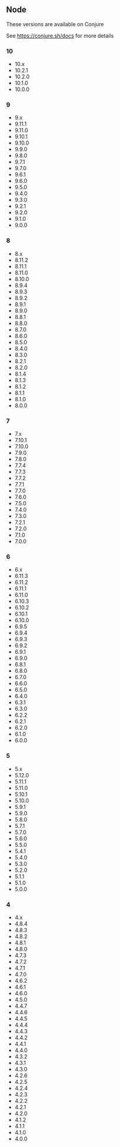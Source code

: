 ## Node

These versions are available on Conjure

See https://conjure.sh/docs for more details

### 10
- 10.x
- 10.2.1
- 10.2.0
- 10.1.0
- 10.0.0

### 9
- 9.x
- 9.11.1
- 9.11.0
- 9.10.1
- 9.10.0
- 9.9.0
- 9.8.0
- 9.7.1
- 9.7.0
- 9.6.1
- 9.6.0
- 9.5.0
- 9.4.0
- 9.3.0
- 9.2.1
- 9.2.0
- 9.1.0
- 9.0.0

### 8
- 8.x
- 8.11.2
- 8.11.1
- 8.11.0
- 8.10.0
- 8.9.4
- 8.9.3
- 8.9.2
- 8.9.1
- 8.9.0
- 8.8.1
- 8.8.0
- 8.7.0
- 8.6.0
- 8.5.0
- 8.4.0
- 8.3.0
- 8.2.1
- 8.2.0
- 8.1.4
- 8.1.3
- 8.1.2
- 8.1.1
- 8.1.0
- 8.0.0

### 7
- 7.x
- 7.10.1
- 7.10.0
- 7.9.0
- 7.8.0
- 7.7.4
- 7.7.3
- 7.7.2
- 7.7.1
- 7.7.0
- 7.6.0
- 7.5.0
- 7.4.0
- 7.3.0
- 7.2.1
- 7.2.0
- 7.1.0
- 7.0.0

### 6
- 6.x
- 6.11.3
- 6.11.2
- 6.11.1
- 6.11.0
- 6.10.3
- 6.10.2
- 6.10.1
- 6.10.0
- 6.9.5
- 6.9.4
- 6.9.3
- 6.9.2
- 6.9.1
- 6.9.0
- 6.8.1
- 6.8.0
- 6.7.0
- 6.6.0
- 6.5.0
- 6.4.0
- 6.3.1
- 6.3.0
- 6.2.2
- 6.2.1
- 6.2.0
- 6.1.0
- 6.0.0

### 5
- 5.x
- 5.12.0
- 5.11.1
- 5.11.0
- 5.10.1
- 5.10.0
- 5.9.1
- 5.9.0
- 5.8.0
- 5.7.1
- 5.7.0
- 5.6.0
- 5.5.0
- 5.4.1
- 5.4.0
- 5.3.0
- 5.2.0
- 5.1.1
- 5.1.0
- 5.0.0

### 4
- 4.x
- 4.8.4
- 4.8.3
- 4.8.2
- 4.8.1
- 4.8.0
- 4.7.3
- 4.7.2
- 4.7.1
- 4.7.0
- 4.6.2
- 4.6.1
- 4.6.0
- 4.5.0
- 4.4.7
- 4.4.6
- 4.4.5
- 4.4.4
- 4.4.3
- 4.4.2
- 4.4.1
- 4.4.0
- 4.3.2
- 4.3.1
- 4.3.0
- 4.2.6
- 4.2.5
- 4.2.4
- 4.2.3
- 4.2.2
- 4.2.1
- 4.2.0
- 4.1.2
- 4.1.1
- 4.1.0
- 4.0.0
  